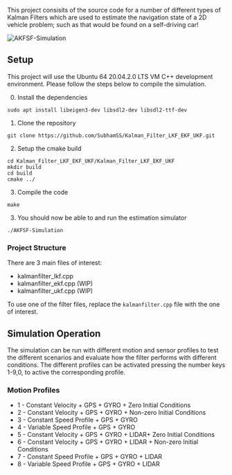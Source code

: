 
This project consisits of the source code for a number of different types of Kalman Filters which are used to estimate the navigation state of a 2D vehicle problem; such as that would be found on a self-driving car!


![AKFSF-Simulation](/Kalman_Filter_LKF_EKF_UKF/AKFSF-Simulation.gif)

 ## Setup ##

This project will use the Ubuntu 64 20.04.2.0 LTS VM C++ development environment. Please follow the steps below to compile the simulation.

 0. Install the dependencies
 ```
 sudo apt install libeigen3-dev libsdl2-dev libsdl2-ttf-dev
 ```
 
 1. Clone the repository
 ```
 git clone https://github.com/SubhamSS/Kalman_Filter_LKF_EKF_UKF.git
 ```
 2. Setup the cmake build
 ```
 cd Kalman_Filter_LKF_EKF_UKF/Kalman_Filter_LKF_EKF_UKF
 mkdir build
 cd build
 cmake ../
 ```

 3. Compile the code
 ```
 make
 ```
 
 3. You should now be able to and run the estimation simulator
 ```
 ./AKFSF-Simulation
 ```
### Project Structure ###
There are 3 main files of interest:
* kalmanfilter_lkf.cpp
* kalmanfilter_ekf.cpp (WIP)
* kalmanfilter_ukf.cpp (WIP)

To use one of the filter files, replace the ```kalmanfilter.cpp``` file with the one of interest.

## Simulation Operation ##
The simulation can be run with different motion and sensor profiles to test the different scenarios and evaluate how the filter performs with different conditions. The different profiles can be activated pressing the number keys 1-9,0, to active the corresponding profile.

### Motion Profiles ###
* 1 - Constant Velocity + GPS + GYRO + Zero Initial Conditions
* 2 - Constant Velocity + GPS + GYRO + Non-zero Initial Conditions
* 3 - Constant Speed Profile + GPS + GYRO
* 4 - Variable Speed Profile + GPS + GYRO
* 5 - Constant Velocity + GPS + GYRO + LIDAR+ Zero Initial Conditions
* 6 - Constant Velocity + GPS + GYRO + LIDAR + Non-zero Initial Conditions
* 7 - Constant Speed Profile + GPS + GYRO + LIDAR
* 8 - Variable Speed Profile + GPS + GYRO + LIDAR
